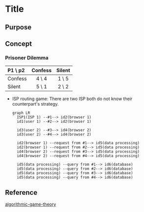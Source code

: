 # Title

## Purpose

## Concept

### Prisoner Dilemma

| P1 \ p2 | Confess | Silent |
| :---  | :----: | :---: |
| Confess | 4 \ 4 | 1 \ 5 |
| Silent | 5 \ 1 | 2 \ 2 |

* ISP routing game: There are two ISP both do not know their counterpart's strategy. 
  ```mermaid
  graph LR
    ISP1(ISP 1) --#1--> id2(browser 1)
    id1(user 1) --#2--> id2(browser 1)
  
    id3(user 2) --#3--> id4(browser 2)
    id3(user 2) --#4--> id4(browser 2)
  
    id2(browser 1) --request from #1--> id5(data processing)
    id2(browser 1) --request from #2--> id5(data processing)
    id4(browser 2) --request from #3--> id5(data processing)
    id4(browser 2) --request from #4--> id5(data processing)
  
    id5(data processing) --query from #1--> id6(database)
    id5(data processing) --query from #2--> id6(database)
    id5(data processing) --query from #3--> id6(database)
    id5(data processing) --query from #4--> id6(database)
  ```

## Reference

[algorithmic-game-theory](https://www.cs.cmu.edu/~sandholm/cs15-892F13/algorithmic-game-theory.pdf)
